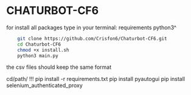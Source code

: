 # CHATURBOT-CF6
for install all packages type in your terminal:
requirements python3^
```bash
    git clone https://github.com/Crisfon6/Chaturbot-CF6.git
    cd Chaturbot-CF6
    chmod +x install.sh
    python3 main.py
``` 

the csv files should keep the same format

cd/path/
!!!
pip install -r requirements.txt
pip install pyautogui
pip install selenium_authenticated_proxy


